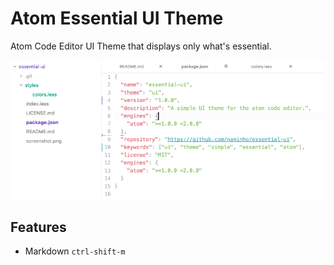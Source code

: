 # Atom Essential UI Theme

Atom Code Editor UI Theme that displays only what's essential.

<p align="center">
  <img src="https://raw.githubusercontent.com/naminho/essential-ui/master/screenshot.png" alt="essential-ui screenshot">
</p>

## Features

* Markdown `ctrl-shift-m`
